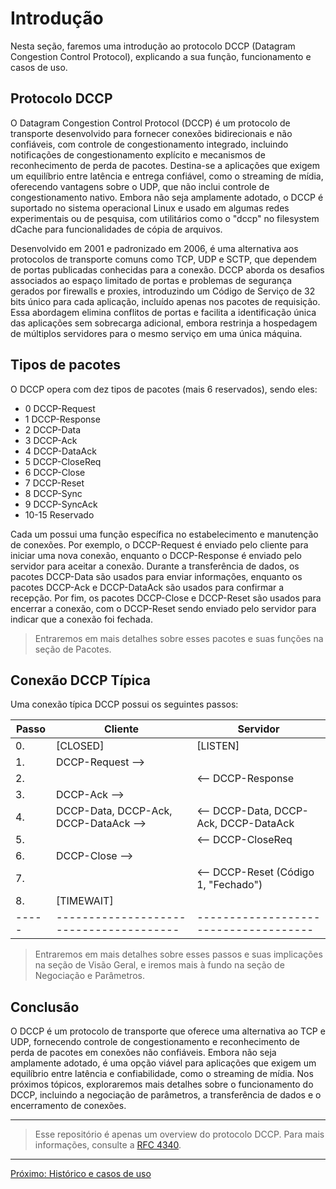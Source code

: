 <!-- Em progresso -->

# Introdução

Nesta seção, faremos uma introdução ao protocolo DCCP (Datagram Congestion Control Protocol), explicando a sua função, funcionamento e casos de uso.

## Protocolo DCCP

O Datagram Congestion Control Protocol (DCCP) é um protocolo de transporte desenvolvido para fornecer conexões bidirecionais e não confiáveis, com controle de congestionamento integrado, incluindo notificações de congestionamento explícito e mecanismos de reconhecimento de perda de pacotes. Destina-se a aplicações que exigem um equilíbrio entre latência e entrega confiável, como o streaming de mídia, oferecendo vantagens sobre o UDP, que não inclui controle de congestionamento nativo. Embora não seja amplamente adotado, o DCCP é suportado no sistema operacional Linux e usado em algumas redes experimentais ou de pesquisa, com utilitários como o "dccp" no filesystem dCache para funcionalidades de cópia de arquivos.

Desenvolvido em 2001 e padronizado em 2006, é uma alternativa aos protocolos de transporte comuns como TCP, UDP e SCTP, que dependem de portas publicadas conhecidas para a conexão. DCCP aborda os desafios associados ao espaço limitado de portas e problemas de segurança gerados por firewalls e proxies, introduzindo um Código de Serviço de 32 bits único para cada aplicação, incluído apenas nos pacotes de requisição. Essa abordagem elimina conflitos de portas e facilita a identificação única das aplicações sem sobrecarga adicional, embora restrinja a hospedagem de múltiplos servidores para o mesmo serviço em uma única máquina.

## Tipos de pacotes

O DCCP opera com dez tipos de pacotes (mais 6 reservados), sendo eles:

- 0 DCCP-Request
- 1 DCCP-Response
- 2 DCCP-Data
- 3 DCCP-Ack
- 4 DCCP-DataAck
- 5 DCCP-CloseReq
- 6 DCCP-Close
- 7 DCCP-Reset
- 8 DCCP-Sync
- 9 DCCP-SyncAck
- 10-15 Reservado

Cada um possui uma função específica no estabelecimento e manutenção de conexões. Por exemplo, o DCCP-Request é enviado pelo cliente para iniciar uma nova conexão, enquanto o DCCP-Response é enviado pelo servidor para aceitar a conexão. Durante a transferência de dados, os pacotes DCCP-Data são usados para enviar informações, enquanto os pacotes DCCP-Ack e DCCP-DataAck são usados para confirmar a recepção. Por fim, os pacotes DCCP-Close e DCCP-Reset são usados para encerrar a conexão, com o DCCP-Reset sendo enviado pelo servidor para indicar que a conexão foi fechada.

> Entraremos em mais detalhes sobre esses pacotes e suas funções na seção de Pacotes.

## Conexão DCCP Típica

Uma conexão típica DCCP possui os seguintes passos:

| Passo | Cliente                                 | Servidor                              |
| ----- | --------------------------------------- | ------------------------------------- |
| 0.    | [CLOSED]                                | [LISTEN]                              |
| 1.    | DCCP-Request -->                        |                                       |
| 2.    |                                         | <-- DCCP-Response                     |
| 3.    | DCCP-Ack -->                            |                                       |
| 4.    | DCCP-Data, DCCP-Ack, DCCP-DataAck -->   | <-- DCCP-Data, DCCP-Ack, DCCP-DataAck |
| 5.    |                                         | <-- DCCP-CloseReq                     |
| 6.    | DCCP-Close -->                          |                                       |
| 7.    |                                         | <-- DCCP-Reset (Código 1, "Fechado")  |
| 8.    | [TIMEWAIT]                              |                                       |
| ----- | --------------------------------------- | ------------------------------------- |

> Entraremos em mais detalhes sobre esses passos e suas implicações na seção de Visão Geral, e iremos mais à fundo na seção de Negociação e Parâmetros.

## Conclusão

O DCCP é um protocolo de transporte que oferece uma alternativa ao TCP e UDP, fornecendo controle de congestionamento e reconhecimento de perda de pacotes em conexões não confiáveis. Embora não seja amplamente adotado, é uma opção viável para aplicações que exigem um equilíbrio entre latência e confiabilidade, como o streaming de mídia. Nos próximos tópicos, exploraremos mais detalhes sobre o funcionamento do DCCP, incluindo a negociação de parâmetros, a transferência de dados e o encerramento de conexões.

---

> Esse repositório é apenas um overview do protocolo DCCP. Para mais informações, consulte a [RFC 4340](https://datatracker.ietf.org/doc/rfc4340/).

---


[Próximo: Histórico e casos de uso](2.%20Histórico.md)